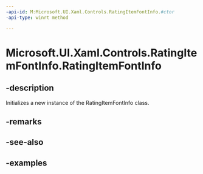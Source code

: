 ```yaml
---
-api-id: M:Microsoft.UI.Xaml.Controls.RatingItemFontInfo.#ctor
-api-type: winrt method

---
```

<!-- Method syntax.
public RatingItemFontInfo.RatingItemFontInfo()
-->

# Microsoft.UI.Xaml.Controls.RatingItemFontInfo.RatingItemFontInfo


## -description

Initializes a new instance of the RatingItemFontInfo class.


## -remarks


## -see-also


## -examples


